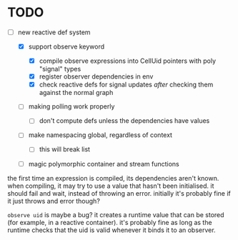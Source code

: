 # TODO

- [ ] new reactive def system
  - [x] support observe keyword
    - [x] compile observe expressions into CellUid pointers with poly "signal" types
    - [x] register observer dependencies in env
    - [x] check reactive defs for signal updates _after_ checking them against the normal graph
  - [ ] making polling work properly
    - [ ] don't compute defs unless the dependencies have values
  - [ ] make namespacing global, regardless of context
    - [ ] this will break list
  - [ ] magic polymorphic container and stream functions



the first time an expression is compiled, its dependencies aren't known. when compiling, it may try to use a value that hasn't been initialised. it should fail and wait, instead of throwing an error. initially it's probably fine if it just throws and error though?



`observe uid` is maybe a bug? it creates a runtime value that can be stored (for example, in a reactive container). it's probably fine as long as the runtime checks that the uid is valid whenever it binds it to an observer.